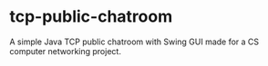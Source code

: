 # tcp-public-chatroom
A simple Java TCP public chatroom with Swing GUI made for a CS computer networking project.
